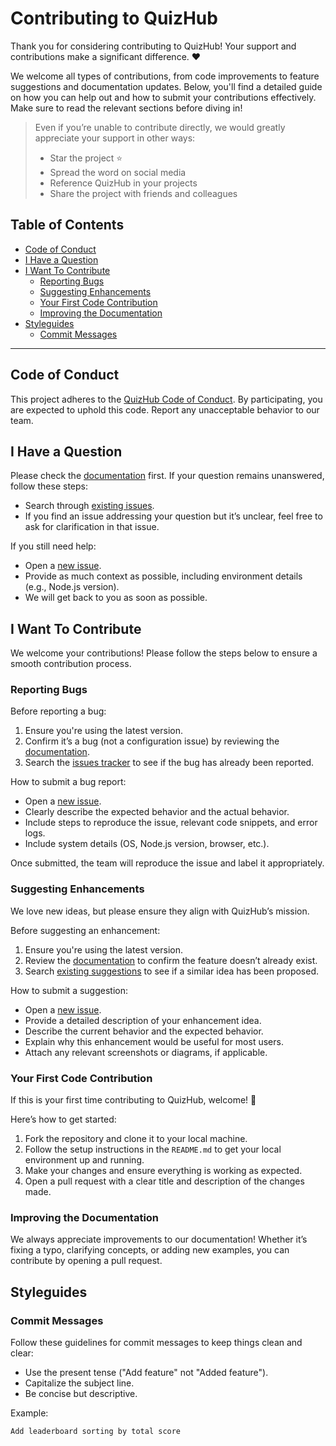 <!-- omit in toc -->
# Contributing to QuizHub

Thank you for considering contributing to QuizHub! Your support and contributions make a significant difference. ❤️

We welcome all types of contributions, from code improvements to feature suggestions and documentation updates. Below, you'll find a detailed guide on how you can help out and how to submit your contributions effectively. Make sure to read the relevant sections before diving in!

> Even if you’re unable to contribute directly, we would greatly appreciate your support in other ways:
> - Star the project ⭐
> - Spread the word on social media
> - Reference QuizHub in your projects
> - Share the project with friends and colleagues

<!-- omit in toc -->
## Table of Contents

- [Code of Conduct](#code-of-conduct)
- [I Have a Question](#i-have-a-question)
- [I Want To Contribute](#i-want-to-contribute)
  - [Reporting Bugs](#reporting-bugs)
  - [Suggesting Enhancements](#suggesting-enhancements)
  - [Your First Code Contribution](#your-first-code-contribution)
  - [Improving the Documentation](#improving-the-documentation)
- [Styleguides](#styleguides)
  - [Commit Messages](#commit-messages)

---

## Code of Conduct

This project adheres to the [QuizHub Code of Conduct](https://github.com/MaryEhb/QuizHub/blob/master/CODE_OF_CONDUCT.md). By participating, you are expected to uphold this code. Report any unacceptable behavior to our team.

## I Have a Question

Please check the [documentation](https://github.com/MaryEhb/QuizHub/blob/main/README.md) first. If your question remains unanswered, follow these steps:

- Search through [existing issues](https://github.com/MaryEhb/QuizHub/issues).
- If you find an issue addressing your question but it’s unclear, feel free to ask for clarification in that issue.

If you still need help:

- Open a [new issue](https://github.com/MaryEhb/QuizHub/issues/new).
- Provide as much context as possible, including environment details (e.g., Node.js version).
- We will get back to you as soon as possible.

## I Want To Contribute

We welcome your contributions! Please follow the steps below to ensure a smooth contribution process.

### Reporting Bugs

Before reporting a bug:

1. Ensure you're using the latest version.
2. Confirm it’s a bug (not a configuration issue) by reviewing the [documentation](https://github.com/MaryEhb/QuizHub/blob/main/README.md).
3. Search the [issues tracker](https://github.com/MaryEhb/QuizHub/issues?q=label%3Abug) to see if the bug has already been reported.

How to submit a bug report:

- Open a [new issue](https://github.com/MaryEhb/QuizHub/issues/new).
- Clearly describe the expected behavior and the actual behavior.
- Include steps to reproduce the issue, relevant code snippets, and error logs.
- Include system details (OS, Node.js version, browser, etc.).
  
Once submitted, the team will reproduce the issue and label it appropriately.

### Suggesting Enhancements

We love new ideas, but please ensure they align with QuizHub’s mission.

Before suggesting an enhancement:

1. Ensure you're using the latest version.
2. Review the [documentation](https://github.com/MaryEhb/QuizHub/blob/main/README.md) to confirm the feature doesn’t already exist.
3. Search [existing suggestions](https://github.com/MaryEhb/QuizHub/issues) to see if a similar idea has been proposed.

How to submit a suggestion:

- Open a [new issue](https://github.com/MaryEhb/QuizHub/issues/new).
- Provide a detailed description of your enhancement idea.
- Describe the current behavior and the expected behavior.
- Explain why this enhancement would be useful for most users.
- Attach any relevant screenshots or diagrams, if applicable.

### Your First Code Contribution

If this is your first time contributing to QuizHub, welcome! 🎉

Here’s how to get started:

1. Fork the repository and clone it to your local machine.
2. Follow the setup instructions in the `README.md` to get your local environment up and running.
3. Make your changes and ensure everything is working as expected.
4. Open a pull request with a clear title and description of the changes made.

### Improving the Documentation

We always appreciate improvements to our documentation! Whether it’s fixing a typo, clarifying concepts, or adding new examples, you can contribute by opening a pull request.

## Styleguides

### Commit Messages

Follow these guidelines for commit messages to keep things clean and clear:

- Use the present tense ("Add feature" not "Added feature").
- Capitalize the subject line.
- Be concise but descriptive.

Example:
```
Add leaderboard sorting by total score
```
